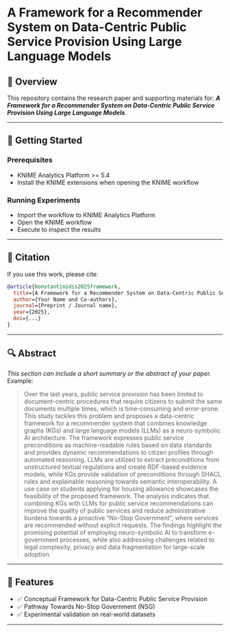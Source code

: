 # A Framework for a Recommender System on Data-Centric Public Service Provision Using Large Language Models

## 📖 Overview

This repository contains the research paper and supporting materials for:
***A Framework for a Recommender System on Data-Centric Public Service Provision Using Large Language Models***.

---



## 🚀 Getting Started

### Prerequisites

* KNIME Analytics Platform >= 5.4
* Install the KNIME extensions when opening the KNIME workflow



### Running Experiments

* Import the workflow to KNIME Analytics Platform
* Open the KNIME workflow
* Execute to inspect the results

---


## 📝 Citation

If you use this work, please cite:

```bibtex
@article{konstantinidis2025framework,
  title={A Framework for a Recommender System on Data-Centric Public Service Provision Using Large Language Models},
  author={Your Name and Co-authors},
  journal={Preprint / Journal name},
  year={2025},
  doi={...}
}
```

---

## 🔍 Abstract

*This section can include a short summary or the abstract of your paper.*
Example:

> Over the last years, public service provision has been limited to document-centric procedures that require citizens to submit the same documents multiple times, which is time-consuming and error-prone. This study tackles this problem and proposes a data-centric framework for a recommender system that combines knowledge graphs (KGs) and large language models (LLMs) as a neuro-symbolic AI architecture. The framework expresses public service preconditions as machine-readable rules based on data standards and provides dynamic recommendations to citizen profiles through automated reasoning. LLMs are utilized to extract preconditions from unstructured textual regulations and create RDF-based evidence models, while KGs provide validation of preconditions through SHACL rules and explainable reasoning towards semantic interoperability. A use case on students applying for housing allowance showcases the feasibility of the proposed framework. The analysis indicates that combining KGs with LLMs for public service recommendations can improve the quality of public services and reduce administrative burdens towards a proactive “No-Stop Government”, where services are recommended without explicit requests. The findings highlight the promising potential of employing neuro-symbolic AI to transform e-government processes, while also addressing challenges related to legal complexity, privacy and data fragmentation for large-scale adoption.

---

## 📌 Features

* ✅ Conceptual Framework for Data-Centric Public Service Provision
* ✅ Pathway Towards No-Stop Government (NSG)
* ✅ Experimental validation on real-world datasets

---
